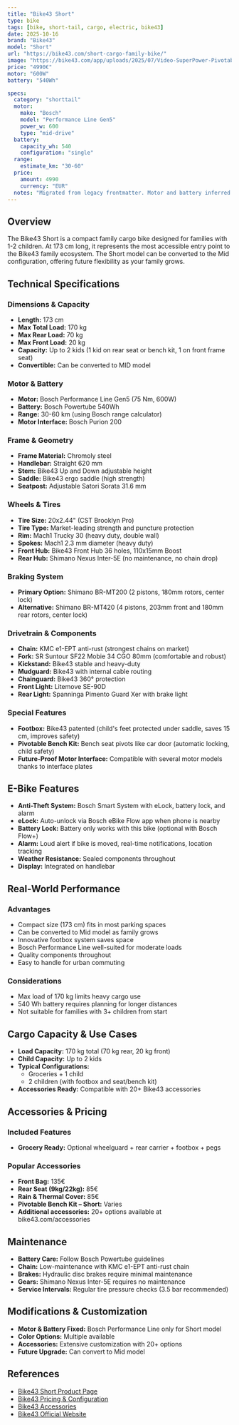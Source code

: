 ```yaml
---
title: "Bike43 Short"
type: bike
tags: [bike, short-tail, cargo, electric, bike43]
date: 2025-10-16
brand: "Bike43"
model: "Short"
url: "https://bike43.com/short-cargo-family-bike/"
image: "https://bike43.com/app/uploads/2025/07/Video-SuperPower-Pivotable-Bench-Kit-1024x830.jpg"
price: "4990€"
motor: "600W"
battery: "540Wh"

specs:
  category: "shorttail"
  motor:
    make: "Bosch"
    model: "Performance Line Gen5"
    power_w: 600
    type: "mid-drive"
  battery:
    capacity_wh: 540
    configuration: "single"
  range:
    estimate_km: "30-60"
  price:
    amount: 4990
    currency: "EUR"
  notes: "Migrated from legacy frontmatter. Motor and battery inferred from body text (Bosch Performance Line Gen5 / Powertube 540Wh)."
---
```


## Overview

The Bike43 Short is a compact family cargo bike designed for families with 1-2 children. At 173 cm long, it represents the most accessible entry point to the Bike43 family ecosystem. The Short model can be converted to the Mid configuration, offering future flexibility as your family grows.

## Technical Specifications

### Dimensions & Capacity

- **Length:** 173 cm
- **Max Total Load:** 170 kg
- **Max Rear Load:** 70 kg
- **Max Front Load:** 20 kg
- **Capacity:** Up to 2 kids (1 kid on rear seat or bench kit, 1 on front frame seat)
- **Convertible:** Can be converted to MID model

### Motor & Battery

- **Motor:** Bosch Performance Line Gen5 (75 Nm, 600W)
- **Battery:** Bosch Powertube 540Wh
- **Range:** 30-60 km (using Bosch range calculator)
- **Motor Interface:** Bosch Purion 200

### Frame & Geometry

- **Frame Material:** Chromoly steel
- **Handlebar:** Straight 620 mm
- **Stem:** Bike43 Up and Down adjustable height
- **Saddle:** Bike43 ergo saddle (high strength)
- **Seatpost:** Adjustable Satori Sorata 31.6 mm

### Wheels & Tires

- **Tire Size:** 20x2.44" (CST Brooklyn Pro)
- **Tire Type:** Market-leading strength and puncture protection
- **Rim:** Mach1 Trucky 30 (heavy duty, double wall)
- **Spokes:** Mach1 2.3 mm diameter (heavy duty)
- **Front Hub:** Bike43 Front Hub 36 holes, 110x15mm Boost
- **Rear Hub:** Shimano Nexus Inter-5E (no maintenance, no chain drop)

### Braking System

- **Primary Option:** Shimano BR-MT200 (2 pistons, 180mm rotors, center lock)
- **Alternative:** Shimano BR-MT420 (4 pistons, 203mm front and 180mm rear rotors, center lock)

### Drivetrain & Components

- **Chain:** KMC e1-EPT anti-rust (strongest chains on market)
- **Fork:** SR Suntour SF22 Mobie 34 CGO 80mm (comfortable and robust)
- **Kickstand:** Bike43 stable and heavy-duty
- **Mudguard:** Bike43 with internal cable routing
- **Chainguard:** Bike43 360° protection
- **Front Light:** Litemove SE-90D
- **Rear Light:** Spanninga Pimento Guard Xer with brake light

### Special Features

- **Footbox:** Bike43 patented (child's feet protected under saddle, saves 15 cm, improves safety)
- **Pivotable Bench Kit:** Bench seat pivots like car door (automatic locking, child safety)
- **Future-Proof Motor Interface:** Compatible with several motor models thanks to interface plates

## E-Bike Features

- **Anti-Theft System:** Bosch Smart System with eLock, battery lock, and alarm
- **eLock:** Auto-unlock via Bosch eBike Flow app when phone is nearby
- **Battery Lock:** Battery only works with this bike (optional with Bosch Flow+)
- **Alarm:** Loud alert if bike is moved, real-time notifications, location tracking
- **Weather Resistance:** Sealed components throughout
- **Display:** Integrated on handlebar

## Real-World Performance

### Advantages

- Compact size (173 cm) fits in most parking spaces
- Can be converted to Mid model as family grows
- Innovative footbox system saves space
- Bosch Performance Line well-suited for moderate loads
- Quality components throughout
- Easy to handle for urban commuting

### Considerations

- Max load of 170 kg limits heavy cargo use
- 540 Wh battery requires planning for longer distances
- Not suitable for families with 3+ children from start

## Cargo Capacity & Use Cases

- **Load Capacity:** 170 kg total (70 kg rear, 20 kg front)
- **Child Capacity:** Up to 2 kids
- **Typical Configurations:**
  - Groceries + 1 child
  - 2 children (with footbox and seat/bench kit)
- **Accessories Ready:** Compatible with 20+ Bike43 accessories

## Accessories & Pricing

### Included Features

- **Grocery Ready:** Optional wheelguard + rear carrier + footbox + pegs

### Popular Accessories

- **Front Bag:** 135€
- **Rear Seat (9kg/22kg):** 85€
- **Rain & Thermal Cover:** 85€
- **Pivotable Bench Kit – Short:** Varies
- **Additional accessories:** 20+ options available at bike43.com/accessories

## Maintenance

- **Battery Care:** Follow Bosch Powertube guidelines
- **Chain:** Low-maintenance with KMC e1-EPT anti-rust chain
- **Brakes:** Hydraulic disc brakes require minimal maintenance
- **Gears:** Shimano Nexus Inter-5E requires no maintenance
- **Service Intervals:** Regular tire pressure checks (3.5 bar recommended)

## Modifications & Customization

- **Motor & Battery Fixed:** Bosch Performance Line only for Short model
- **Color Options:** Multiple available
- **Accessories:** Extensive customization with 20+ options
- **Future Upgrade:** Can convert to Mid model

## References

- [Bike43 Short Product Page](https://bike43.com/short-cargo-family-bike/)
- [Bike43 Pricing & Configuration](https://bike43.com/pricing-family-cargo-bike/)
- [Bike43 Accessories](https://bike43.com/accessories/)
- [Bike43 Official Website](https://bike43.com/)
